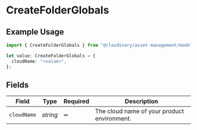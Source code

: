 # CreateFolderGlobals

## Example Usage

```typescript
import { CreateFolderGlobals } from "@cloudinary/asset-management/models/operations";

let value: CreateFolderGlobals = {
  cloudName: "<value>",
};
```

## Fields

| Field                                       | Type                                        | Required                                    | Description                                 |
| ------------------------------------------- | ------------------------------------------- | ------------------------------------------- | ------------------------------------------- |
| `cloudName`                                 | *string*                                    | :heavy_minus_sign:                          | The cloud name of your product environment. |